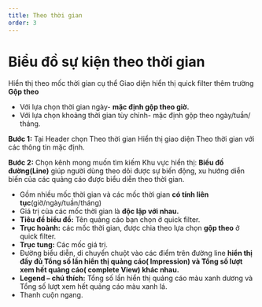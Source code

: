 ```yaml
---
title: Theo thời gian
order: 3
---
```

# Biểu đồ sự kiện theo thời gian
Hiển thị theo mốc thời gian cụ thể
Giao diện hiển thị quick filter thêm trường **Gộp theo**
* Với lựa chọn thời gian ngày- **mặc định gộp theo giờ.**
* Với lựa chọn khoảng thời gian tùy chỉnh- mặc định gộp theo ngày/tuần/ tháng.

**Bước 1:** Tại Header chọn Theo thời gian
Hiển thị giao diện Theo thời gian với các thông tin mặc định.

**Bước 2:** Chọn kênh mong muốn tìm kiếm
Khu vực hiển thị:
**Biểu đồ đường(Line)** giúp người dùng theo dõi được sự biến động, xu hướng diễn biến của các quảng cáo được biểu diễn theo thời gian.
* Gồm nhiều mốc thời gian và các mốc thời gian **có tính liên tục**(giờ/ngày/tuần/tháng)
* Giá trị của các mốc thời gian là **độc lập với nhau.**
* **Tiêu đề biểu đồ:** Tên quảng cáo bạn chọn ở quick filter.
* **Trục hoành:** các mốc thời gian, được chia theo lựa chọn **gộp theo** ở quick filter.
* **Trục tung:** Các mốc giá trị.
* Đường biểu diễn, di chuyển chuột vào các điểm trên đường line **hiển thị đầy đủ Tổng số lần hiển thị quảng cáo( Impression) và Tổng số lượt xem hết quảng cáo( complete View) khác nhau.**
* **Legend – chú thích:** Tổng số lần hiển thị quảng cáo màu xanh dương và  Tổng số lượt xem hết quảng cáo màu xanh lá.
* Thanh cuộn ngang.

